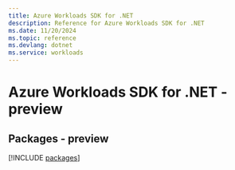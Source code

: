 ```yaml
---
title: Azure Workloads SDK for .NET
description: Reference for Azure Workloads SDK for .NET
ms.date: 11/20/2024
ms.topic: reference
ms.devlang: dotnet
ms.service: workloads
---
```

# Azure Workloads SDK for .NET - preview
## Packages - preview
[!INCLUDE [packages](workloads-index.md)]